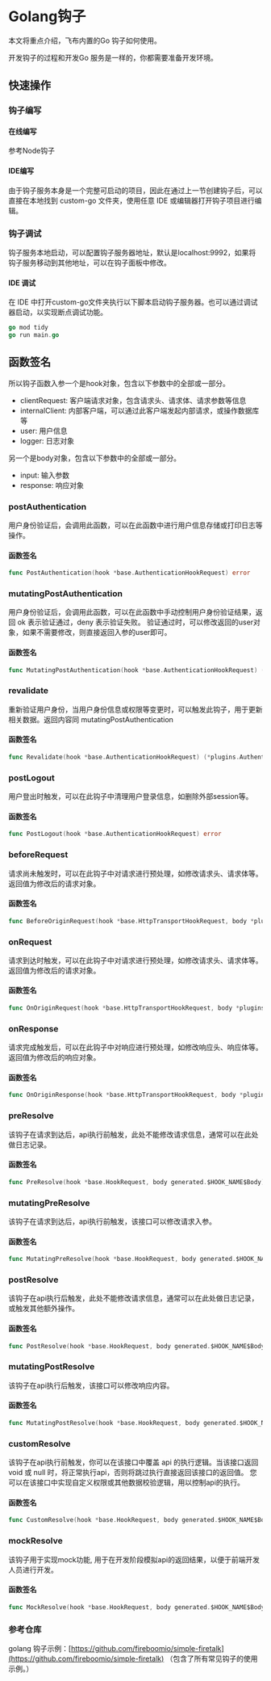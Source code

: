# Golang钩子

本文将重点介绍，飞布内置的Go 钩子如何使用。

开发钩子的过程和开发Go 服务是一样的，你都需要准备开发环境。

## 快速操作

### 钩子编写

#### 在线编写

参考Node钩子

#### IDE编写

由于钩子服务本身是一个完整可启动的项目，因此在通过上一节创建钩子后，可以直接在本地找到 custom-go 文件夹，使用任意 IDE 或编辑器打开钩子项目进行编辑。

### 钩子调试

钩子服务本地启动，可以配置钩子服务器地址，默认是localhost:9992，如果将钩子服务移动到其他地址，可以在钩子面板中修改。

#### IDE 调试

在 IDE 中打开custom-go文件夹执行以下脚本启动钩子服务器。也可以通过调试器启动，以实现断点调试功能。

```go
go mod tidy
go run main.go
```

## 函数签名

所以钩子函数入参一个是hook对象，包含以下参数中的全部或一部分。

* clientRequest: 客户端请求对象，包含请求头、请求体、请求参数等信息
* internalClient: 内部客户端，可以通过此客户端发起内部请求，或操作数据库等
* user: 用户信息
* logger: 日志对象

另一个是body对象，包含以下参数中的全部或一部分。

* input: 输入参数
* response: 响应对象

### postAuthentication

用户身份验证后，会调用此函数，可以在此函数中进行用户信息存储或打印日志等操作。

#### 函数签名

```go
func PostAuthentication(hook *base.AuthenticationHookRequest) error
```

### mutatingPostAuthentication

用户身份验证后，会调用此函数，可以在此函数中手动控制用户身份验证结果，返回 ok 表示验证通过，deny 表示验证失败。 验证通过时，可以修改返回的user对象，如果不需要修改，则直接返回入参的user即可。

#### 函数签名

```go
func MutatingPostAuthentication(hook *base.AuthenticationHookRequest) (*plugins.AuthenticationResponse, error)
```

### revalidate

重新验证用户身份，当用户身份信息或权限等变更时，可以触发此钩子，用于更新相关数据。返回内容同 mutatingPostAuthentication

#### 函数签名

```go
func Revalidate(hook *base.AuthenticationHookRequest) (*plugins.AuthenticationResponse, error)
```

### postLogout

用户登出时触发，可以在此钩子中清理用户登录信息，如删除外部session等。

#### 函数签名

```go
func PostLogout(hook *base.AuthenticationHookRequest) error
```

### beforeRequest

请求尚未触发时，可以在此钩子中对请求进行预处理，如修改请求头、请求体等。返回值为修改后的请求对象。

#### 函数签名

```go
func BeforeOriginRequest(hook *base.HttpTransportHookRequest, body *plugins.HttpTransportBody) (*base.ClientRequest, error)
```

### onRequest

请求到达时触发，可以在此钩子中对请求进行预处理，如修改请求头、请求体等。返回值为修改后的请求对象。

#### 函数签名

```go
func OnOriginRequest(hook *base.HttpTransportHookRequest, body *plugins.HttpTransportBody) (*base.ClientRequest, error)
```

### onResponse

请求完成触发后，可以在此钩子中对响应进行预处理，如修改响应头、响应体等。返回值为修改后的响应对象。

#### 函数签名

```go
func OnOriginResponse(hook *base.HttpTransportHookRequest, body *plugins.HttpTransportBody) (*base.ClientResponse, error) 
```

### preResolve

该钩子在请求到达后，api执行前触发，此处不能修改请求信息，通常可以在此处做日志记录。

#### 函数签名

```go
func PreResolve(hook *base.HookRequest, body generated.$HOOK_NAME$Body) (res generated.$HOOK_NAME$Body, err error)
```

### mutatingPreResolve

该钩子在请求到达后，api执行前触发，该接口可以修改请求入参。

#### 函数签名

```go
func MutatingPreResolve(hook *base.HookRequest, body generated.$HOOK_NAME$Body) (res generated.$HOOK_NAME$Body, err error)
```

### postResolve

该钩子在api执行后触发，此处不能修改请求信息，通常可以在此处做日志记录，或触发其他额外操作。

#### 函数签名

```go
func PostResolve(hook *base.HookRequest, body generated.$HOOK_NAME$Body) (res generated.$HOOK_NAME$Body, err error)
```

### mutatingPostResolve

该钩子在api执行后触发，该接口可以修改响应内容。

#### 函数签名

```go
func MutatingPostResolve(hook *base.HookRequest, body generated.$HOOK_NAME$Body) (res generated.$HOOK_NAME$Body, err error)
```

### customResolve

该钩子在api执行前触发，你可以在该接口中覆盖 api 的执行逻辑。当该接口返回 void 或 null 时，将正常执行api，否则将跳过执行直接返回该接口的返回值。 您可以在该接口中实现自定义权限或其他数据校验逻辑，用以控制api的执行。

#### 函数签名

```go
func CustomResolve(hook *base.HookRequest, body generated.$HOOK_NAME$Body) (res generated.$HOOK_NAME$Body, err error)
```

### mockResolve

该钩子用于实现mock功能, 用于在开发阶段模拟api的返回结果，以便于前端开发人员进行开发。

#### 函数签名

```go
func MockResolve(hook *base.HookRequest, body generated.$HOOK_NAME$Body) (res generated.$HOOK_NAME$Body, err error)
```



### 参考仓库

golang 钩子示例：[https://github.com/fireboomio/simple-firetalk](https://github.com/fireboomio/simple-firetalk) （包含了所有常见钩子的使用示例。）

